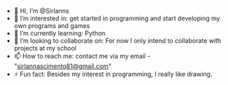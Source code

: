- 👋 Hi, I’m @Sirlanns
- 👀 I’m interested in: get started in programming and start developing my own programs and games
- 🌱 I’m currently learning: Python
- 💞️ I’m looking to collaborate on: For now I only intend to collaborate with projects at my school
- 📫 How to reach me: contact me via my email - "sirlannascimento81@gmail.com"
- ⚡ Fun fact: Besides my interest in programming, I really like drawing.

<!---
Sirlanns/Sirlanns is a ✨ special ✨ repository because its `README.md` (this file) appears on your GitHub profile.
You can click the Preview link to take a look at your changes.
--->

